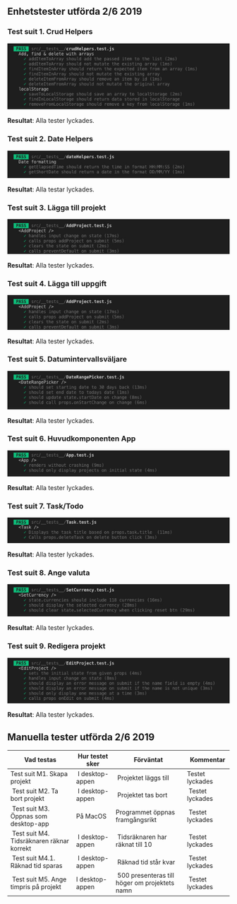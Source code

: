 ## Enhetstester utförda 2/6 2019

### Test suit 1. Crud Helpers

![Crud helpers rapport](./images/crudhelpers.jpg)

**Resultat**: Alla tester lyckades.

### Test suit 2. Date Helpers

![Date helpers rapport](./images/datehelpers.jpg)

**Resultat**: Alla testar lyckades.

### Test suit 3. Lägga till projekt

![AddProject rapport](./images/addProject.jpg)

**Resultat**: Alla tester lyckades.

### Test suit 4. Lägga till uppgift

![AddTask rapport](./images/addProject.jpg)

**Resultat**: Alla tester lyckades.

### Test suit 5. Datumintervallsväljare

![DateRangePicker rappport](./images/daterangepicker.jpg)

**Resultat**: Alla tester lyckades.

### Test suit 6. Huvudkomponenten App

![App rapport](./images/app.jpg)

**Resultat**: Alla tester lyckades.

### Test suit 7. Task/Todo

![Task/Todo rapport](./images/task.jpg)

**Resultat**: Alla tester lyckades.

### Test suit 8. Ange valuta

![SetCurrency rapport](./images/setcurrency.jpg)

**Resultat**: Alla tester lyckades.

### Test suit 9. Redigera projekt

![EditProject rapport](./images/editproject.jpg)

**Resultat**: Alla tester lyckades.

## Manuella tester utförda 2/6 2019

Vad testas | Hur testet sker | Förväntat | Kommentar
|-- |-- |-- |--
| Test suit M1. Skapa projekt | I desktop-appen | Projektet läggs till | Testet lyckades
| Test suit M2. Ta bort projekt | I desktop-appen | Projektet tas bort | Testet lyckades
| Test suit M3. Öppnas som desktop-app | På MacOS | Programmet öppnas framgångsrikt | Testet lyckades
| Test suit M4. Tidsräknaren räknar korrekt | I desktop-appen | Tidsräknaren har räknat till 10 | Testet lyckades
| Test suit M4.1. Räknad tid sparas | I desktop-appen | Räknad tid står kvar | Testet lyckades
| Test suit M5. Ange timpris på projekt | I desktop-appen | 500 presenteras till höger om projektets namn | Testet lyckades
 